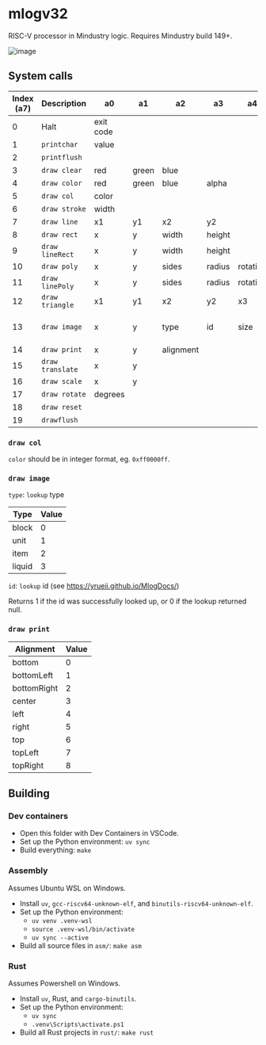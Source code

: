 # mlogv32

RISC-V processor in Mindustry logic. Requires Mindustry build 149+.

![image](https://github.com/user-attachments/assets/3951b4b7-cc56-494a-85f8-54bd9f2ee7d5)

## System calls

| Index (a7) | Description      | a0        | a1    | a2        | a3     | a4       | a5       | a6  | Return (a0)             |
| ---------- | ---------------- | --------- | ----- | --------- | ------ | -------- | -------- | --- | ----------------------- |
| 0          | Halt             | exit code |       |           |        |          |          |     |                         |
| 1          | `printchar`      | value     |       |           |        |          |          |     |                         |
| 2          | `printflush`     |           |       |           |        |          |          |     |                         |
| 3          | `draw clear`     | red       | green | blue      |        |          |          |     |                         |
| 4          | `draw color`     | red       | green | blue      | alpha  |          |          |     |                         |
| 5          | `draw col`       | color     |       |           |        |          |          |     |                         |
| 6          | `draw stroke`    | width     |       |           |        |          |          |     |                         |
| 7          | `draw line`      | x1        | y1    | x2        | y2     |          |          |     |                         |
| 8          | `draw rect`      | x         | y     | width     | height |          |          |     |                         |
| 9          | `draw lineRect`  | x         | y     | width     | height |          |          |     |                         |
| 10         | `draw poly`      | x         | y     | sides     | radius | rotation |          |     |                         |
| 11         | `draw linePoly`  | x         | y     | sides     | radius | rotation |          |     |                         |
| 12         | `draw triangle`  | x1        | y1    | x2        | y2     | x3       | y3       |     |                         |
| 13         | `draw image`     | x         | y     | type      | id     | size     | rotation |     | lookup success (1 or 0) |
| 14         | `draw print`     | x         | y     | alignment |        |          |          |     |                         |
| 15         | `draw translate` | x         | y     |           |        |          |          |     |                         |
| 16         | `draw scale`     | x         | y     |           |        |          |          |     |                         |
| 17         | `draw rotate`    | degrees   |       |           |        |          |          |     |                         |
| 18         | `draw reset`     |           |       |           |        |          |          |     |                         |
| 19         | `drawflush`      |           |       |           |        |          |          |     |                         |

### `draw col`

`color` should be in integer format, eg. `0xff0000ff`.

### `draw image`

`type`: `lookup` type

| Type   | Value |
| ------ | ----- |
| block  | 0     |
| unit   | 1     |
| item   | 2     |
| liquid | 3     |

`id`: `lookup` id (see https://yrueii.github.io/MlogDocs/)

Returns 1 if the id was successfully looked up, or 0 if the lookup returned null.

### `draw print`

| Alignment   | Value |
| ----------- | ----- |
| bottom      | 0     |
| bottomLeft  | 1     |
| bottomRight | 2     |
| center      | 3     |
| left        | 4     |
| right       | 5     |
| top         | 6     |
| topLeft     | 7     |
| topRight    | 8     |

## Building

### Dev containers

- Open this folder with Dev Containers in VSCode.
- Set up the Python environment: `uv sync`
- Build everything: `make`

### Assembly

Assumes Ubuntu WSL on Windows.

- Install `uv`, `gcc-riscv64-unknown-elf`, and `binutils-riscv64-unknown-elf`.
- Set up the Python environment:
  - `uv venv .venv-wsl`
  - `source .venv-wsl/bin/activate`
  - `uv sync --active`
- Build all source files in `asm/`: `make asm`

### Rust

Assumes Powershell on Windows.

- Install `uv`, Rust, and `cargo-binutils`.
- Set up the Python environment:
  - `uv sync`
  - `.venv\Scripts\activate.ps1`
- Build all Rust projects in `rust/`: `make rust`
